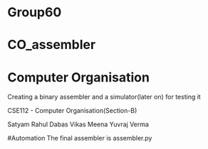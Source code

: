# Group60

# CO_assembler
# Computer Organisation
Creating a binary assembler and a simulator(later on) for testing it

CSE112 - Computer Organisation(Section-B)

Satyam
Rahul Dabas
Vikas Meena
Yuvraj Verma

#Automation
The final assembler is assembler.py 
